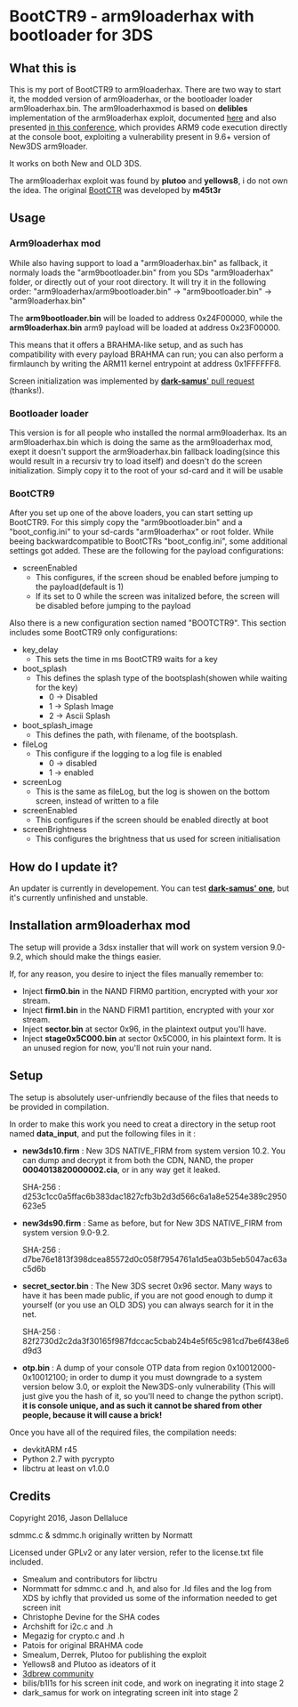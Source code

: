 # BootCTR9 - arm9loaderhax with bootloader for 3DS

## What this is

This is my port of BootCTR9 to arm9loaderhax. There are two way to start it, the modded version of arm9loaderhax, or the bootloader loader arm9loaderhax.bin.
The arm9loaderhaxmod is based on **delibles** implementation of the arm9loaderhax exploit, documented [here](http://3dbrew.org/wiki/3DS_System_Flaws) and also presented [in this conference](https://media.ccc.de/v/32c3-7240-console_hacking), which provides ARM9 code execution directly at the console boot, exploiting a vulnerability present in 9.6+ version of New3DS arm9loader.


It works on both New and OLD 3DS.

The arm9loaderhax exploit was found by **plutoo** and **yellows8**, i do not own the idea.
The original [BootCTR](https://github.com/m45t3r/BootCtr) was developed by **m45t3r**

## Usage

### Arm9loaderhax mod

While also having support to load a "arm9loaderhax.bin" as fallback, it normaly loads the "arm9bootloader.bin" from you SDs "arm9loaderhax" folder, or directly out of your root directory. It will try it in the following order:
"arm9loaderhax/arm9bootloader.bin" -> "arm9bootloader.bin" -> "arm9loaderhax.bin"

The **arm9bootloader.bin** will be loaded to address 0x24F00000, while the **arm9loaderhax.bin** arm9 payload will be loaded at address 0x23F00000.

This means that it offers a BRAHMA-like setup, and as such has compatibility with every payload BRAHMA can run; you can also perform a firmlaunch by writing the ARM11 kernel entrypoint at address 0x1FFFFFF8.

Screen initialization was implemented by [**dark-samus**' pull request](https://github.com/delebile/arm9loaderhax/pull/9) (thanks!).

### Bootloader loader

This version is for all people who installed the normal arm9loaderhax. Its an arm9loaderhax.bin which is doing the same as the arm9loaderhax mod, exept it doesn't support the arm9loaderhax.bin fallback loading(since this would result in a recursiv try to load itself) and doesn't do the screen initialization. Simply copy it to the root of your sd-card and it will be usable

### BootCTR9

After you set up one of the above loaders, you can start setting up BootCTR9. For this simply copy the "arm9bootloader.bin" and a "boot_config.ini" to your sd-cards "arm9loaderhax" or root folder.
While beeing backwardcompatible to BootCTRs "boot_config.ini", some additional settings got added.
These are the following for the payload configurations:
* screenEnabled
    * This configures, if the screen shoud be enabled before jumping to the payload(default is 1)
    * If its set to 0 while the screen was initalized before, the screen will be disabled before jumping to the payload

Also there is a new configuration section named "BOOTCTR9".
This section includes some BootCTR9 only configurations:
* key_delay
    * This sets the time in ms BootCTR9 waits for a key
* boot_splash
    * This defines the splash type of the bootsplash(showen while waiting for the key)
        * 0 -> Disabled
        * 1 -> Splash Image
        * 2 -> Ascii Splash
* boot_splash_image
    * This defines the path, with filename, of the bootsplash.
* fileLog
    * This configure if the logging to a log file is enabled
        * 0 -> disabled
        * 1 -> enabled
* screenLog
    * This is the same as fileLog, but the log is showen on the bottom screen, instead of written to a file
* screenEnabled
    * This configures if the screen should be enabled directly at boot
* screenBrightness
    * This configures the brightness that us used for screen initialisation


## How do I update it?

An updater is currently in developement. You can test [**dark-samus' one**](https://gbatemp.net/attachments/installer-zip.40329/), but it's currently unfinished and unstable. 

## Installation arm9loaderhax mod

The setup will provide a 3dsx installer that will work on system version 9.0-9.2, which should make the things easier.

If, for any reason, you desire to inject the files manually remember to:

* Inject **firm0.bin** in the NAND FIRM0 partition, encrypted with your xor stream.
* Inject **firm1.bin** in the NAND FIRM1 partition, encrypted with your xor stream.
* Inject **sector.bin** at sector 0x96, in the plaintext output you'll have.
* Inject **stage0x5C000.bin** at sector 0x5C000, in his plaintext form. It is an unused region for now, you'll not ruin your nand.


## Setup

The setup is absolutely user-unfriendly because of the files that needs to be provided in compilation.

In order to make this work you need to creat a directory in the setup root named **data_input**, and put the following files in it :

* **new3ds10.firm** : New 3DS NATIVE_FIRM from system version 10.2. You can dump and decrypt it from both the CDN, NAND, the proper **0004013820000002.cia**, or in any way get it leaked.


	SHA-256 : d253c1cc0a5ffac6b383dac1827cfb3b2d3d566c6a1a8e5254e389c2950623e5
     
* **new3ds90.firm** : Same as before, but for New 3DS NATIVE_FIRM from system version 9.0-9.2.


	SHA-256 : d7be76e1813f398dcea85572d0c058f7954761a1d5ea03b5eb5047ac63ac5d6b

* **secret_sector.bin** : The New 3DS secret 0x96 sector. Many ways to have it has been made public, if you are not good enough to dump it yourself (or you use an OLD 3DS) you can always search for it in the net.


	SHA-256 : 82f2730d2c2da3f30165f987fdccac5cbab24b4e5f65c981cd7be6f438e6d9d3
* **otp.bin** : A dump of your console OTP data from region 0x10012000-0x10012100; in order to dump it you must downgrade to a system version below 3.0, or exploit the New3DS-only vulnerability (This will just give you the hash of it, so you'll need to change the python script).
**it is console unique, and as such it cannot be shared from other people, because it will cause a brick!**


Once you have all of the required files, the compilation needs:

* devkitARM r45
* Python 2.7 with pycrypto
* libctru at least on v1.0.0

## Credits

Copyright 2016, Jason Dellaluce

sdmmc.c & sdmmc.h originally written by Normatt

Licensed under GPLv2 or any later version, refer to the license.txt file included.

* Smealum and contributors for libctru
* Normmatt for sdmmc.c and .h, and also for .ld files and the log from XDS by ichfly that provided us some of the information needed to get screen init
* Christophe Devine for the SHA codes
* Archshift for i2c.c and .h
* Megazig for crypto.c and .h
* Patois for original BRAHMA code
* Smealum, Derrek, Plutoo for publishing the exploit
* Yellows8 and Plutoo as ideators of it
* [3dbrew community](http://3dbrew.org/)
* bilis/b1l1s for his screen init code, and work on inegrating it into stage 2
* dark_samus for work on integrating screen init into stage 2

